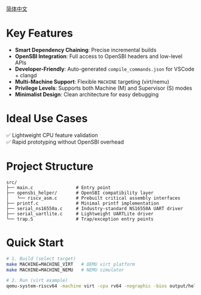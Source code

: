 [简体中文](README_CN.md)

# Key Features
- **Smart Dependency Chaining**: Precise incremental builds  
- **OpenSBI Integration**: Full access to OpenSBI headers and low-level APIs  
- **Developer-Friendly**: Auto-generated `compile_commands.json` for VSCode + clangd  
- **Multi-Machine Support**: Flexible `MACHINE` targeting (virt/nemu)  
- **Privilege Levels**: Supports both Machine (M) and Supervisor (S) modes  
- **Minimalist Design**: Clean architecture for easy debugging  

# Ideal Use Cases
✅ Lightweight CPU feature validation  
✅ Rapid prototyping without OpenSBI overhead  

# Project Structure
```text
src/
├── main.c                # Entry point
├── opensbi_helper/       # OpenSBI compatibility layer
│   └── riscv_asm.c       # Prebuilt critical assembly interfaces
├── printf.c              # Minimal printf implementation
├── serial_ns16550a.c     # Industry-standard NS16550A UART driver
├── serial_uartlite.c     # Lightweight UARTLite driver
└── trap.S                # Trap/exception entry points
```

# Quick Start
```bash
# 1. Build (select target)
make MACHINE=MACHINE_VIRT   # QEMU virt platform
make MACHINE=MACHINE_NEMU   # NEMU simulator

# 2. Run (virt example)
qemu-system-riscv64 -machine virt -cpu rv64 -nographic -bios output/hello.elf
```
